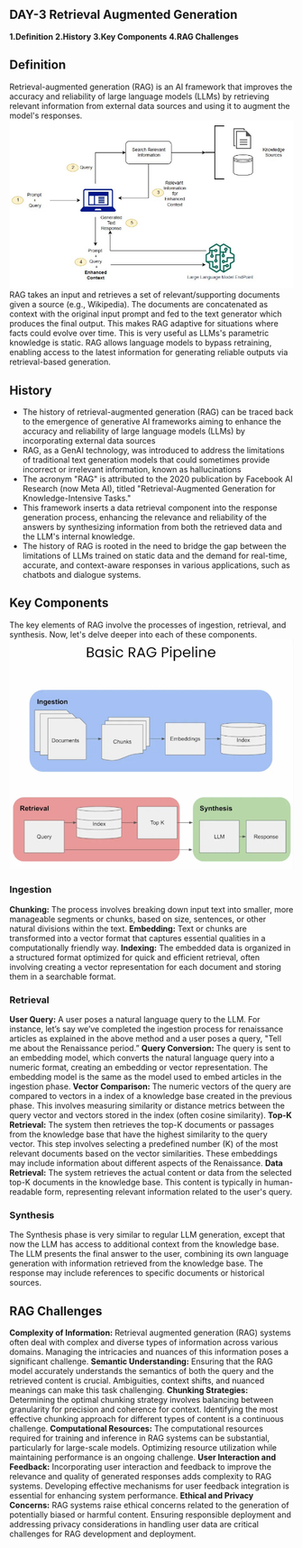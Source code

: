 ## **DAY-3 Retrieval Augmented Generation**

**1.Definition**
**2.History**
**3.Key Components**
**4.RAG Challenges**

## **Definition**
Retrieval-augmented generation (RAG) is an AI framework that improves the accuracy and reliability of large language models (LLMs) by retrieving relevant information from external data sources and using it to augment the model's responses.
![alt text](assests/RAG.jpg)
RAG takes an input and retrieves a set of relevant/supporting documents given a source (e.g., Wikipedia). The documents are concatenated as context with the original input prompt and fed to the text generator which produces the final output. This makes RAG adaptive for situations where facts could evolve over time. This is very useful as LLMs's parametric knowledge is static. RAG allows language models to bypass retraining, enabling access to the latest information for generating reliable outputs via retrieval-based generation.

## **History**
* The history of retrieval-augmented generation (RAG) can be traced back to the emergence of generative AI frameworks aiming to enhance the accuracy and reliability of large language models (LLMs) by incorporating external data sources
* RAG, as a GenAI technology, was introduced to address the limitations of traditional text generation models that could sometimes provide incorrect or irrelevant information, known as hallucinations
* The acronym "RAG" is attributed to the 2020 publication by Facebook AI Research (now Meta AI), titled "Retrieval-Augmented Generation for Knowledge-Intensive Tasks." 
* This framework inserts a data retrieval component into the response generation process, enhancing the relevance and reliability of the answers by synthesizing information from both the retrieved data and the LLM's internal knowledge.
* The history of RAG is rooted in the need to bridge the gap between the limitations of LLMs trained on static data and the demand for real-time, accurate, and context-aware responses in various applications, such as chatbots and dialogue systems.

## **Key Components**
The key elements of RAG involve the processes of ingestion, retrieval, and synthesis. Now, let's delve deeper into each of these components.
![alt text](assests/key%20elements.webp)

### **Ingestion**
**Chunking:**
The process involves breaking down input text into smaller, more manageable segments or chunks, based on size, sentences, or other natural divisions within the text.
**Embedding:**
Text or chunks are transformed into a vector format that captures essential qualities in a computationally friendly way.
**Indexing:**
The embedded data is organized in a structured format optimized for quick and efficient retrieval, often involving creating a vector representation for each document and storing them in a searchable format.

### **Retrieval**
**User Query:** A user poses a natural language query to the LLM. For instance, let’s say we’ve completed the ingestion process for renaissance articles as explained in the above method and a user poses a query, "Tell me about the Renaissance period.”
**Query Conversion:** The query is sent to an embedding model, which converts the natural language query into a numeric format, creating an embedding or vector representation. The embedding model is the same as the model used to embed articles in the ingestion phase.
**Vector Comparison:** The numeric vectors of the query are compared to vectors in a index of a knowledge base created in the previous phase. This involves measuring similarity or distance metrics between the query vector and vectors stored in the index (often cosine similarity).
**Top-K Retrieval:** The system then retrieves the top-K documents or passages from the knowledge base that have the highest similarity to the query vector. This step involves selecting a predefined number (K) of the most relevant documents based on the vector similarities. These embeddings may include information about different aspects of the Renaissance.
**Data Retrieval:** The system retrieves the actual content or data from the selected top-K documents in the knowledge base. This content is typically in human-readable form, representing relevant information related to the user's query.

### **Synthesis**
The Synthesis phase is very similar to regular LLM generation, except that now the LLM has access to additional context from the knowledge base. The LLM presents the final answer to the user, combining its own language generation with information retrieved from the knowledge base. The response may include references to specific documents or historical sources.

## **RAG Challenges**
**Complexity of Information:**
Retrieval augmented generation (RAG) systems often deal with complex and diverse types of information across various domains. Managing the intricacies and nuances of this information poses a significant challenge.
**Semantic Understanding:**
Ensuring that the RAG model accurately understands the semantics of both the query and the retrieved content is crucial. Ambiguities, context shifts, and nuanced meanings can make this task challenging.
**Chunking Strategies:**
Determining the optimal chunking strategy involves balancing between granularity for precision and coherence for context. Identifying the most effective chunking approach for different types of content is a continuous challenge.
**Computational Resources:**
The computational resources required for training and inference in RAG systems can be substantial, particularly for large-scale models. Optimizing resource utilization while maintaining performance is an ongoing challenge.
**User Interaction and Feedback:**
Incorporating user interaction and feedback to improve the relevance and quality of generated responses adds complexity to RAG systems. Developing effective mechanisms for user feedback integration is essential for enhancing system performance.
**Ethical and Privacy Concerns:**
RAG systems raise ethical concerns related to the generation of potentially biased or harmful content. Ensuring responsible deployment and addressing privacy considerations in handling user data are critical challenges for RAG development and deployment.
